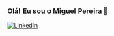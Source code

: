 ### Olá! Eu sou o Miguel Pereira 👋


[![Linkedin](https://img.shields.io/badge/LinkedIn-0077B5?style=for-the-badge&logo=linkedin&logoColor=white)](linkedin.com/in/miguel-pereira-86b71a143)


